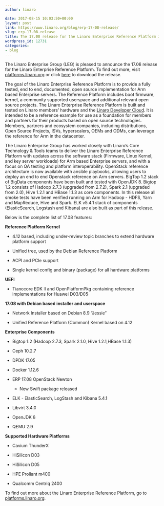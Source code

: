 ```yaml
---
author: linaro

date: 2017-08-15 10:03:50+00:00
layout: post
link: https://www.linaro.org/blog/erp-17-08-release/
slug: erp-17-08-release
title: The 17.08 release for the Linaro Enterprise Reference Platform is now available
wordpress_id: 12731
categories:
- blog
---
```


The Linaro Enterprise Group (LEG) is pleased to announce the 17.08 release for the Linaro Enterprise Reference Platform. To find out more, visit [platforms.linaro.org](https://platforms.linaro.org/) or click [here](http://releases.linaro.org/reference-platform/enterprise/17.08/?utm_source=platforms.linaro&utm_medium=submenu) to download the release.

The goal of the Linaro Enterprise Reference Platform is to provide a fully tested, end to end, documented, open source implementation for Arm based Enterprise servers. The Reference Platform includes boot firmware, kernel, a community supported userspace and additional relevant open source projects. The Linaro Enterprise Reference Platform is built and tested on Linaro members’ hardware and the [Linaro Developer Cloud](https://www.linaro.cloud/). It is intended to be a reference example for use as a foundation for members and partners for their products based on open source technologies. Members, partners and ecosystem companies, including distributions, Open Source Projects, ISVs, hyperscalers, OEMs and ODMs, can leverage the reference for Arm in the datacenter.

The Linaro Enterprise Group has worked closely with Linaro’s Core Technology & Tools teams to deliver the Linaro Enterprise Reference Platform with updates across the software stack (Firmware, Linux Kernel, and key server workloads) for Arm based Enterprise servers, and with a focus on QA testing and platform interoperability. OpenStack reference architecture is now available with ansible playbooks, allowing users to deploy an end to end Openstack reference on Arm servers. BigTop 1.2 stack of BigData components have been built and tested with OpenJDK 8. Bigtop 1.2 consists of Hadoop 2.7.3 (upgraded from 2.7.2), Spark 2.1 (upgraded from 2.0), Hive 1.2.1 and HBase 1.1.3 as core components. In this release all smoke tests have been verified running on Arm for Hadoop - HDFS, Yarn and MapReduce, Hive and Spark. ELK v5.4.1 stack of components (ElasticSearch, Logstash and Kibana) are also built as part of this release.

Below is the complete list of 17.08 features:

**Reference Platform Kernel**



 	
  * 4.12 based, including under-review topic branches to extend hardware platform support

 	
  * Unified tree, used by the Debian Reference Platform

 	
  * ACPI and PCIe support

 	
  * Single kernel config and binary (package) for all hardware platforms


**UEFI**



 	
  * Tianocore EDK II and OpenPlatformPkg containing reference implementations for Huawei D03/D05


**17.08 with Debian based installer and userspace**



 	
  * Network Installer based on Debian 8.9 “Jessie”

 	
  * Unified Reference Platform (Common) Kernel based on 4.12


**Enterprise Components**



 	
  * Bigtop 1.2 (Hadoop 2.7.3, Spark 2.1.0, Hive 1.2.1,HBase 1.1.3)

 	
  * Ceph 10.2.7

 	
  * DPDK 17.05

 	
  * Docker 1.12.6

 	
  * ERP 17.08 OpenStack Newton

 	
    * New Swift package released




 	
  * ELK - ElasticSearch, LogStash and Kibana 5.4.1

 	
  * Libvirt 3.4.0

 	
  * OpenJDK 8

 	
  * QEMU 2.9


**Supported Hardware Platforms**



 	
  * Cavium ThunderX

 	
  * HiSilicon D03

 	
  * HiSilicon D05

 	
  * HPE Proliant m400

 	
  * Qualcomm Centriq 2400


To find out more about the Linaro Enterprise Reference Platform, go to [platforms.linaro.org](https://platforms.linaro.org).
